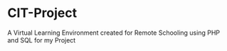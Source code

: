 # CIT-Project
A Virtual Learning Environment created for Remote Schooling using PHP and SQL for my Project 
